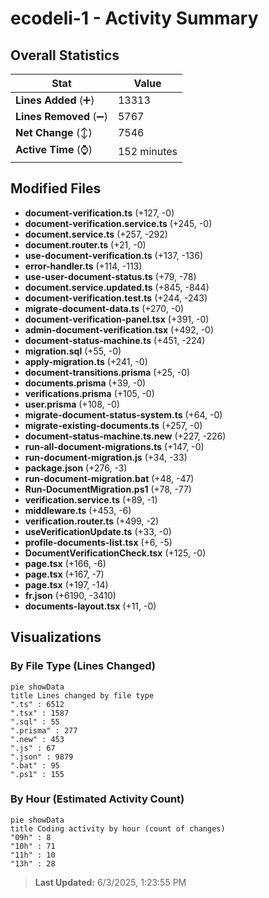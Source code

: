 # ecodeli-1 - Activity Summary 

## Overall Statistics

| Stat                   | Value                                                             |
| ---------------------- | ----------------------------------------------------------------- |
| **Lines Added** (➕)   | 13313                                          |
| **Lines Removed** (➖) | 5767                                        |
| **Net Change** (↕)    | 7546                |
| **Active Time** (⌚)   | 152 minutes |


## Modified Files
- **document-verification.ts** (+127, -0)
- **document-verification.service.ts** (+245, -0)
- **document.service.ts** (+257, -292)
- **document.router.ts** (+21, -0)
- **use-document-verification.ts** (+137, -136)
- **error-handler.ts** (+114, -113)
- **use-user-document-status.ts** (+79, -78)
- **document.service.updated.ts** (+845, -844)
- **document-verification.test.ts** (+244, -243)
- **migrate-document-data.ts** (+270, -0)
- **document-verification-panel.tsx** (+391, -0)
- **admin-document-verification.tsx** (+492, -0)
- **document-status-machine.ts** (+451, -224)
- **migration.sql** (+55, -0)
- **apply-migration.ts** (+241, -0)
- **document-transitions.prisma** (+25, -0)
- **documents.prisma** (+39, -0)
- **verifications.prisma** (+105, -0)
- **user.prisma** (+108, -0)
- **migrate-document-status-system.ts** (+64, -0)
- **migrate-existing-documents.ts** (+257, -0)
- **document-status-machine.ts.new** (+227, -226)
- **run-all-document-migrations.ts** (+147, -0)
- **run-document-migration.js** (+34, -33)
- **package.json** (+276, -3)
- **run-document-migration.bat** (+48, -47)
- **Run-DocumentMigration.ps1** (+78, -77)
- **verification.service.ts** (+89, -1)
- **middleware.ts** (+453, -6)
- **verification.router.ts** (+499, -2)
- **useVerificationUpdate.ts** (+33, -0)
- **profile-documents-list.tsx** (+6, -5)
- **DocumentVerificationCheck.tsx** (+125, -0)
- **page.tsx** (+166, -6)
- **page.tsx** (+167, -7)
- **page.tsx** (+197, -14)
- **fr.json** (+6190, -3410)
- **documents-layout.tsx** (+11, -0)

## Visualizations

### By File Type (Lines Changed)

```mermaid
pie showData
title Lines changed by file type
".ts" : 6512
".tsx" : 1587
".sql" : 55
".prisma" : 277
".new" : 453
".js" : 67
".json" : 9879
".bat" : 95
".ps1" : 155
```

### By Hour (Estimated Activity Count)

```mermaid
pie showData
title Coding activity by hour (count of changes)
"09h" : 8
"10h" : 71
"11h" : 10
"13h" : 28
```


> **Last Updated:** 6/3/2025, 1:23:55 PM